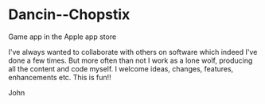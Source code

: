 Dancin--Chopstix
================

Game app in the Apple app store

I've always wanted to collaborate with others on software which indeed I've done a few times. But more often than not I work as a lone wolf, producing all the content and code myself. I welcome ideas, changes, features, enhancements etc. This is fun!!

John